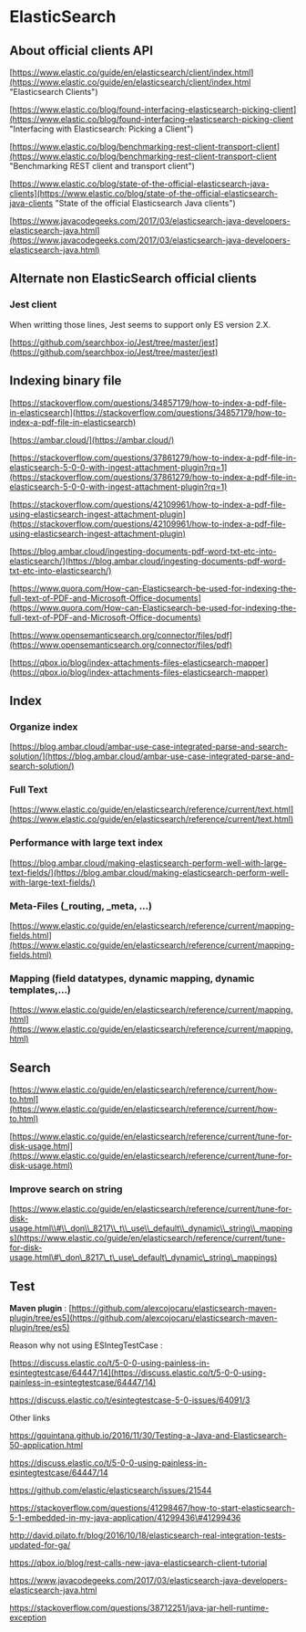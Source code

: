 # ElasticSearch

## About official clients API

[https://www.elastic.co/guide/en/elasticsearch/client/index.html](https://www.elastic.co/guide/en/elasticsearch/client/index.html "Elasticsearch Clients")

[https://www.elastic.co/blog/found-interfacing-elasticsearch-picking-client](https://www.elastic.co/blog/found-interfacing-elasticsearch-picking-client "Interfacing with Elasticsearch: Picking a Client")

[https://www.elastic.co/blog/benchmarking-rest-client-transport-client](https://www.elastic.co/blog/benchmarking-rest-client-transport-client "Benchmarking REST client and transport client")

[https://www.elastic.co/blog/state-of-the-official-elasticsearch-java-clients](https://www.elastic.co/blog/state-of-the-official-elasticsearch-java-clients "State of the official Elasticsearch Java clients")

[https://www.javacodegeeks.com/2017/03/elasticsearch-java-developers-elasticsearch-java.html](https://www.javacodegeeks.com/2017/03/elasticsearch-java-developers-elasticsearch-java.html)

## Alternate non ElasticSearch official clients

### Jest client

When writting those lines, Jest seems to support only ES version 2.X.

[https://github.com/searchbox-io/Jest/tree/master/jest](https://github.com/searchbox-io/Jest/tree/master/jest)

## Indexing binary file

[https://stackoverflow.com/questions/34857179/how-to-index-a-pdf-file-in-elasticsearch](https://stackoverflow.com/questions/34857179/how-to-index-a-pdf-file-in-elasticsearch)

[https://ambar.cloud/](https://ambar.cloud/)

[https://stackoverflow.com/questions/37861279/how-to-index-a-pdf-file-in-elasticsearch-5-0-0-with-ingest-attachment-plugin?rq=1](https://stackoverflow.com/questions/37861279/how-to-index-a-pdf-file-in-elasticsearch-5-0-0-with-ingest-attachment-plugin?rq=1)

[https://stackoverflow.com/questions/42109961/how-to-index-a-pdf-file-using-elasticsearch-ingest-attachment-plugin](https://stackoverflow.com/questions/42109961/how-to-index-a-pdf-file-using-elasticsearch-ingest-attachment-plugin)

[https://blog.ambar.cloud/ingesting-documents-pdf-word-txt-etc-into-elasticsearch/](https://blog.ambar.cloud/ingesting-documents-pdf-word-txt-etc-into-elasticsearch/)

[https://www.quora.com/How-can-Elasticsearch-be-used-for-indexing-the-full-text-of-PDF-and-Microsoft-Office-documents](https://www.quora.com/How-can-Elasticsearch-be-used-for-indexing-the-full-text-of-PDF-and-Microsoft-Office-documents)

[https://www.opensemanticsearch.org/connector/files/pdf](https://www.opensemanticsearch.org/connector/files/pdf)

[https://qbox.io/blog/index-attachments-files-elasticsearch-mapper](https://qbox.io/blog/index-attachments-files-elasticsearch-mapper)

## Index

### Organize index

[https://blog.ambar.cloud/ambar-use-case-integrated-parse-and-search-solution/](https://blog.ambar.cloud/ambar-use-case-integrated-parse-and-search-solution/)

### Full Text

[https://www.elastic.co/guide/en/elasticsearch/reference/current/text.html](https://www.elastic.co/guide/en/elasticsearch/reference/current/text.html)

### Performance with large text index

[https://blog.ambar.cloud/making-elasticsearch-perform-well-with-large-text-fields/](https://blog.ambar.cloud/making-elasticsearch-perform-well-with-large-text-fields/)

### Meta-Files \(\_routing, \_meta, ...\)

[https://www.elastic.co/guide/en/elasticsearch/reference/current/mapping-fields.html](https://www.elastic.co/guide/en/elasticsearch/reference/current/mapping-fields.html)

### Mapping \(field datatypes, dynamic mapping, dynamic templates,...\)

[https://www.elastic.co/guide/en/elasticsearch/reference/current/mapping.html](https://www.elastic.co/guide/en/elasticsearch/reference/current/mapping.html)

## Search

[https://www.elastic.co/guide/en/elasticsearch/reference/current/how-to.html](https://www.elastic.co/guide/en/elasticsearch/reference/current/how-to.html)

[https://www.elastic.co/guide/en/elasticsearch/reference/current/tune-for-disk-usage.html](https://www.elastic.co/guide/en/elasticsearch/reference/current/tune-for-disk-usage.html)

### Improve search on string

[https://www.elastic.co/guide/en/elasticsearch/reference/current/tune-for-disk-usage.html\\#\\_don\\_8217\\_t\\_use\\_default\\_dynamic\\_string\\_mappings](https://www.elastic.co/guide/en/elasticsearch/reference/current/tune-for-disk-usage.html\#\_don\_8217\_t\_use\_default\_dynamic\_string\_mappings)

## Test

**Maven plugin** : [https://github.com/alexcojocaru/elasticsearch-maven-plugin/tree/es5](https://github.com/alexcojocaru/elasticsearch-maven-plugin/tree/es5)

Reason why not using ESIntegTestCase :

[https://discuss.elastic.co/t/5-0-0-using-painless-in-esintegtestcase/64447/14](https://discuss.elastic.co/t/5-0-0-using-painless-in-esintegtestcase/64447/14)

https://discuss.elastic.co/t/esintegtestcase-5-0-issues/64091/3



Other links

https://gquintana.github.io/2016/11/30/Testing-a-Java-and-Elasticsearch-50-application.html

https://discuss.elastic.co/t/5-0-0-using-painless-in-esintegtestcase/64447/14

https://github.com/elastic/elasticsearch/issues/21544

https://stackoverflow.com/questions/41298467/how-to-start-elasticsearch-5-1-embedded-in-my-java-application/41299436\#41299436

http://david.pilato.fr/blog/2016/10/18/elasticsearch-real-integration-tests-updated-for-ga/

https://qbox.io/blog/rest-calls-new-java-elasticsearch-client-tutorial

https://www.javacodegeeks.com/2017/03/elasticsearch-java-developers-elasticsearch-java.html

https://stackoverflow.com/questions/38712251/java-jar-hell-runtime-exception









